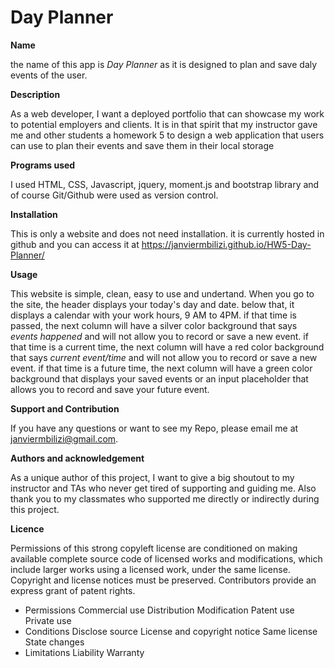 # Day Planner

<strong> Name </strong>

the name of this app is <i>Day Planner</i> as it is designed to plan and save daly events of the user.

<strong>Description</strong>

As a web developer, I want a deployed portfolio that can showcase my work to potential employers and clients. It is in that spirit that my instructor gave me and other students a homework 5 to design a web application that users can use to plan their events and save them in their local storage

<strong>Programs used</strong>

I used HTML, CSS, Javascript, jquery, moment.js and bootstrap library and of course Git/Github were used as version control.

<strong>Installation</strong>

This is only a website and does not need installation. it is currently hosted in github and you can access it at https://janviermbilizi.github.io/HW5-Day-Planner/

<strong>Usage</strong>

This website is simple, clean, easy to use and undertand. When you go to the site, the header displays your today's day and date. below that, it displays a calendar with your work hours, 9 AM to 4PM. if that time is passed, the next column will have a silver color background that says <i>events happened</i> and will not allow you to record or save a new event. if that time is a current time, the next column will have a red color background that says <i>current event/time</i> and will not allow you to record or save a new event. if that time is a future time, the next column will have a green color background that displays your saved events or an input placeholder that allows you to record and save your future event.

<strong>Support and Contribution</strong>

If you have any questions or want to see my Repo, please email me at janviermbilizi@gmail.com.

<strong>Authors and acknowledgement</strong>

As a unique author of this project, I want to give a big shoutout to my instructor and TAs who never get tired of supporting and guiding me. Also thank you to my classmates who supported me directly or indirectly during this project.

<strong>Licence</strong>

Permissions of this strong copyleft license are conditioned on making available complete source code of licensed works and modifications, which include larger works using a licensed work, under the same license. Copyright and license notices must be preserved. Contributors provide an express grant of patent rights.

- Permissions Commercial use Distribution Modification Patent use Private use
- Conditions Disclose source License and copyright notice Same license State changes
- Limitations Liability Warranty
